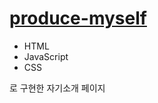 # [produce-myself](http://eunsol.kdt-gitlab.elice.io/produce-myself/)

- HTML
- JavaScript
- CSS

로 구현한 자기소개 페이지
